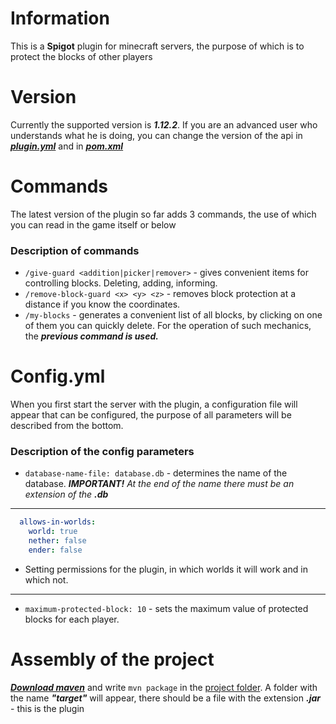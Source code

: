 # Information
This is a **Spigot** plugin for minecraft servers, the purpose of which is to protect the blocks of other players

# Version
Currently the supported version is **_1.12.2_**. If you are an advanced user who understands what he is doing, you can change the version of the api in **_[plugin.yml](src/main/resources/plugin.yml)_** and in **_[pom.xml](pom.xml)_**

# Commands
The latest version of the plugin so far adds 3 commands, the use of which you can read in the game itself or below

### Description of commands
- `/give-guard <addition|picker|remover>` - gives convenient items for controlling blocks. Deleting, adding, informing.
- `/remove-block-guard <x> <y> <z>` - removes block protection at a distance if you know the coordinates.
- `/my-blocks` - generates a convenient list of all blocks, by clicking on one of them you can quickly delete. For the operation of such mechanics, the _**previous command is used.**_

# Config.yml
When you first start the server with the plugin, a configuration file will appear that can be configured, the purpose of all parameters will be described from the bottom.

### Description of the config parameters
- `database-name-file: database.db` - determines the name of the database. **_IMPORTANT!_** _At the end of the name there must be an extension of the **.db**_
---
```yml
  allows-in-worlds:
    world: true
    nether: false
    ender: false
  ```
- Setting permissions for the plugin, in which worlds it will work and in which not.
---
- `maximum-protected-block: 10` - sets the maximum value of protected blocks for each player.

# Assembly of the project
_**[Download maven](https://maven.apache.org/download.cgi)**_ and write `mvn package` in the [project folder](https://github.com/Vitalij3/block-guard-plugin.git). A folder with the name _**"target"**_ will appear, there should be a file with the extension **_.jar_** - this is the plugin